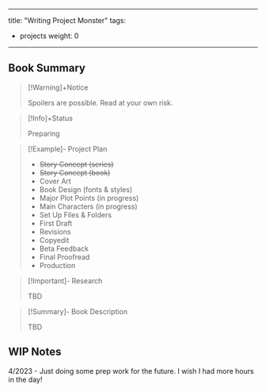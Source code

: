 
---
title: "Writing Project Monster"
tags:
- projects
weight: 0
---

## Book Summary

>[!Warning]+Notice
>
> Spoilers are possible. Read at your own risk.


> [!Info]+Status
>
> Preparing

>[!Example]- Project Plan
> 
> * ~~Story Concept (series)~~
> * ~~Story Concept (book)~~
> * Cover Art
> * Book Design (fonts & styles)
> * Major Plot Points (in progress)
> * Main Characters (in progress)
> * Set Up Files & Folders
> * First Draft 
> * Revisions
> * Copyedit
> * Beta Feedback
> * Final Proofread
> * Production


>[!Important]- Research
>
>TBD
>

>[!Summary]- Book Description
> 
> TBD
> 


## WIP Notes

4/2023 - Just doing some prep work for the future. I wish I had more hours in the day!
